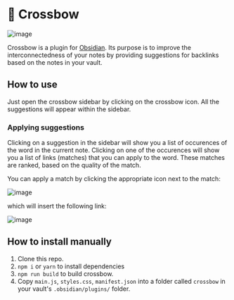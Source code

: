 # 🏹 Crossbow

![image](https://user-images.githubusercontent.com/38029550/229279990-f10723bc-380e-4e29-b4f2-47f9b8a5beb9.png)

Crossbow is a plugin for [Obsidian](https://obsidian.md).
Its purpose is to improve the interconnectedness of your notes by providing suggestions for backlinks based on the notes in your vault.

## How to use

Just open the crossbow sidebar by clicking on the crossbow icon. All the suggestions will appear within the sidebar.

### Applying suggestions

Clicking on a suggestion in the sidebar will show you a list of occurences of the word in the current note.
Clicking on one of the occurences will show you a list of links (matches) that you can apply to the word. These matches
are ranked, based on the quality of the match.

You can apply a match by clicking the appropriate icon next to the match:

![image](https://user-images.githubusercontent.com/38029550/229280015-6dfd5747-c445-420c-b75d-9637690ca089.png)

which will insert the following link:

![image](https://user-images.githubusercontent.com/38029550/229280048-fe7a8e31-8cbf-4090-a7f0-4bf0b83814d7.png)


## How to install manually

1. Clone this repo.
2. `npm i` or `yarn` to install dependencies
3. `npm run build` to build crossbow.
4. Copy `main.js`, `styles.css`, `manifest.json` into a folder called `crossbow` in your vault's `.obsidian/plugins/` folder.
